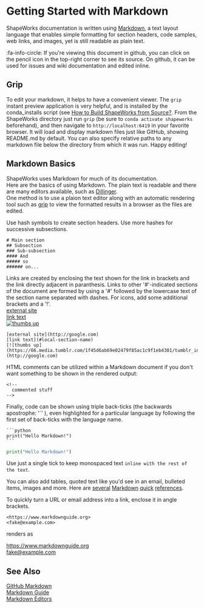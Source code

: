 
# Getting Started with Markdown

ShapeWorks documentation is written using [Markdown](#markdown-basics), a text layout language that enables simple formatting for section headers, code samples, web links, and images, yet is still readable as plain text. 

:fa-info-circle: If you're viewing this document in github, you can click on the pencil icon in the top-right corner to see its source. On github, it can be used for issues and wiki documentation and edited inline.

## Grip

To edit your markdown, it helps to have a convenient viewer. The `grip` instant preview application is very helpful, and is installed by the conda_installs script (see [How to Build ShapeWorks from Source?](build.md). From the ShapeWorks directory just run `grip` (be sure to `conda activate shapeworks` beforehand), and then navigate to `http://localhost:6419` in your favorite browser. It will load and display markdown files just like GitHub, showing README.md by default. You can also specify relative paths to any markdown file below the directory from which it was run. Happy editing!

## Markdown Basics

ShapeWorks uses Markdown for much of its documentation.  
Here are the basics of using Markdown. The plain text is readable and there are many editors available, such as [Dillinger](https://dillinger.io).  
One method is to use a plaion text editor along with an automatic rendering tool such as [grip](https://github.com/joeyespo/grip/blob/master/README.md) to view the formatted results in a browser as the files are edited.

Use hash symbols to create section headers. Use more hashes for successive subsections.
```
# Main section
## Subsection
### Sub-subsection
#### And
##### so
###### on... 
```

Links are created by enclosing the text shown for the link in brackets and the link directly adjacent in paranthesis. Links to other '#'-indicated sections of the document are formed by using a '#' followed by the lowercase text of the section name separated with dashes. For icons, add some additional brackets and a '!'.  
[external site](http://google.com)  
[link text](#local-section-name)  
[![thumbs up](https://66.media.tumblr.com/1f45d6ab69e02479f85ac1c9f1eb4301/tumblr_inline_pkaqpvkvHH1syktzs_540.png)](http://google.com)

```
[external site](http://google.com)
[link text](#local-section-name)
[![thumbs up](https://66.media.tumblr.com/1f45d6ab69e02479f85ac1c9f1eb4301/tumblr_inline_pkaqpvkvHH1syktzs_540.png)](http://google.com)
```

HTML comments can be utilized within a Markdown document if you don't want something to be shown in the rendered output:
```
<!--
  commented stuff
-->
```

Finally, code can be shown using triple back-ticks (the backwards apostrophe: '\`' ), even highlighted for a particular language by following the first set of back-ticks with the language name.  

````
```python  
print("Hello Markdown!")
```  
````  

```python
print("Hello Markdown!")
```  

Use just a single tick to keep monospaced text `inline with the rest of the text`.

You can also add tables, quoted text like you'd see in an email, bulleted items, images and more. Here are [several](https://www.markdownguide.org/cheat-sheet) [Markdown](https://github.com/adam-p/markdown-here/wiki/Markdown-Cheatsheet) [quick](https://commonmark.org/help/) [references](https://agea.github.io/tutorial.md/).


<!-- shortcut links used in this document -->

   [github]: <https://github.com/>
   [Gitter community]: <https://gitter.im/ShapeWorks>
   [Trello boards]: <https://trello.com/shapeworksteam>
   

To quickly turn a URL or email address into a link, enclose it in angle brackets.

`<https://www.markdownguide.org>`  
`<fake@example.com>`

renders as

<https://www.markdownguide.org>  
<fake@example.com>



## See Also
[GitHub Markdown](https://help.github.com/en/articles/basic-writing-and-formatting-syntax)  
[Markdown Guide](https://www.markdownguide.org/basic-syntax/)  
[Markdown Editors](https://www.oberlo.com/blog/markdown-editors)
